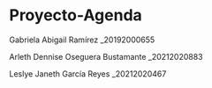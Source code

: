 # Proyecto-Agenda

Gabriela Abigail Ramírez                              _20192000655

Arleth Dennise Oseguera Bustamante                    _20212020883

Leslye Janeth García Reyes                            _20212020467
